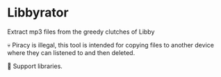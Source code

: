 # Libbyrator
Extract mp3 files from the greedy clutches of Libby

:skull: Piracy is illegal, this tool is intended for copying files to another device where they can listened to and then deleted.

:closed_book: Support libraries.
